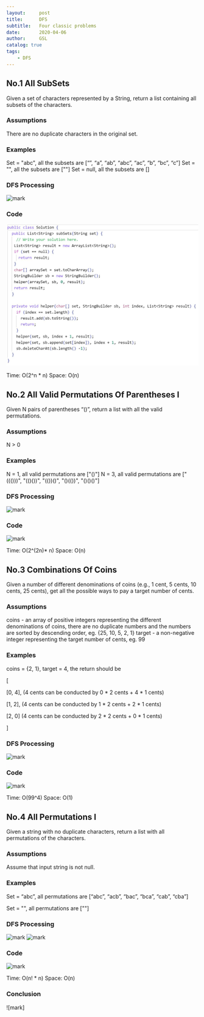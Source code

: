 ```yaml
---
layout:     post
title:      DFS
subtitle:   Four classic problems
date:       2020-04-06
author:     GSL
catalog: true
tags:
    - DFS
---
```



## No.1 All SubSets
Given a set of characters represented by a String, return a list containing all subsets of the characters.

### Assumptions
There are no duplicate characters in the original set.

### Examples
Set = "abc", all the subsets are [“”, “a”, “ab”, “abc”, “ac”, “b”, “bc”, “c”]
Set = "", all the subsets are [""]
Set = null, all the subsets are []

### DFS Processing
![mark](http://q8ehknbjo.bkt.gdipper.com/blog/20200407/yOroRmGs79H7.PNG)

### Code
![](/img/DFSCODE.JPG)
	
Time: O(2^n * n)
Space: O(n)

## No.2 All Valid Permutations Of Parentheses I
Given N pairs of parentheses “()”, return a list with all the valid permutations.

### Assumptions
N > 0

### Examples
N = 1, all valid permutations are ["()"]
N = 3, all valid permutations are ["((()))", "(()())", "(())()", "()(())", "()()()"]

### DFS Processing
![mark](http://q8ehknbjo.bkt.gdipper.com/blog/20200407/VFDL4heQLqPj.JPG)

### Code
![mark](http://q8ehknbjo.bkt.gdipper.com/blog/20200407/JpldQyFGNs7g.png?imageslim)

Time: O(2^(2n)* n)
Space: O(n)

## No.3 Combinations Of Coins
Given a number of different denominations of coins (e.g., 1 cent, 5 cents, 10 cents, 25 cents), get all the possible ways to pay a target number of cents.

### Assumptions
coins - an array of positive integers representing the different denominations of coins, there are no duplicate numbers and the numbers are sorted by descending order, eg. {25, 10, 5, 2, 1}
target - a non-negative integer representing the target number of cents, eg. 99

### Examples
coins = {2, 1}, target = 4, the return should be

[

  [0, 4],   (4 cents can be conducted by 0 * 2 cents + 4 * 1 cents)

  [1, 2],   (4 cents can be conducted by 1 * 2 cents + 2 * 1 cents)

  [2, 0]    (4 cents can be conducted by 2 * 2 cents + 0 * 1 cents)

]

### DFS Processing
![mark](http://q8ehknbjo.bkt.gdipper.com/blog/20200407/wLtaCVOtr2yW.png?imageslim)

### Code
![mark](http://q8ehknbjo.bkt.gdipper.com/blog/20200407/zdYh9ulqTRpx.png?imageslim)

Time: O(99^4)
Space: O(1)

## No.4 All Permutations I
Given a string with no duplicate characters, return a list with all permutations of the characters.

### Assumptions
Assume that input string is not null.

### Examples
Set = “abc”, all permutations are [“abc”, “acb”, “bac”, “bca”, “cab”, “cba”]

Set = "", all permutations are [""]

### DFS Processing
![mark](http://q8ehknbjo.bkt.gdipper.com/blog/20200407/Fp1eCAwFWnWL.png?imageslim)
![mark](http://q8ehknbjo.bkt.gdipper.com/blog/20200407/3qb5E7AKdzKE.png?imageslim)

### Code
![mark](http://q8ehknbjo.bkt.gdipper.com/blog/20200407/QvnN87qOVlFI.png?imageslim)

Time: O(n! * n)
Space: O(n)


### Conclusion
![mark]
